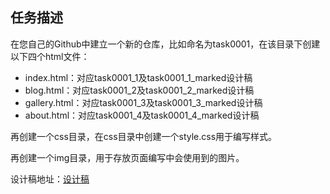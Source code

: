 ## 任务描述
在您自己的Github中建立一个新的仓库，比如命名为task0001，在该目录下创建以下四个html文件：

+ index.html：对应task0001_1及task0001_1_marked设计稿
+ blog.html：对应task0001_2及task0001_2_marked设计稿
+ gallery.html：对应task0001_3及task0001_3_marked设计稿
+ about.html：对应task0001_4及task0001_4_marked设计稿

再创建一个css目录，在css目录中创建一个style.css用于编写样式。

再创建一个img目录，用于存放页面编写中会使用到的图片。

设计稿地址：[设计稿](https://github.com/baidu-ife/ife/tree/master/2015_spring/task/task0001/design)

